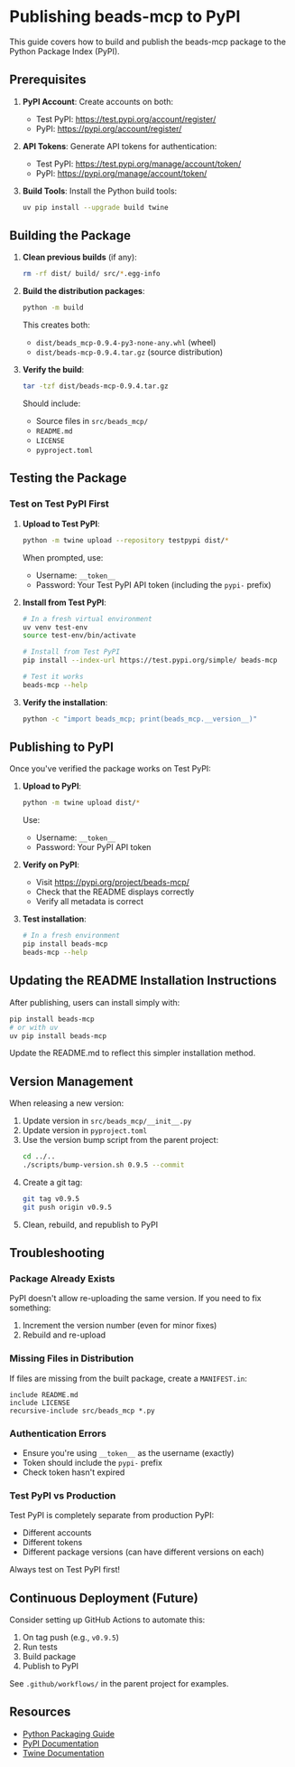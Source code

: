 # Publishing beads-mcp to PyPI

This guide covers how to build and publish the beads-mcp package to the Python Package Index (PyPI).

## Prerequisites

1. **PyPI Account**: Create accounts on both:
   - Test PyPI: https://test.pypi.org/account/register/
   - PyPI: https://pypi.org/account/register/

2. **API Tokens**: Generate API tokens for authentication:
   - Test PyPI: https://test.pypi.org/manage/account/token/
   - PyPI: https://pypi.org/manage/account/token/

3. **Build Tools**: Install the Python build tools:
   ```bash
   uv pip install --upgrade build twine
   ```

## Building the Package

1. **Clean previous builds** (if any):
   ```bash
   rm -rf dist/ build/ src/*.egg-info
   ```

2. **Build the distribution packages**:
   ```bash
   python -m build
   ```

   This creates both:
   - `dist/beads_mcp-0.9.4-py3-none-any.whl` (wheel)
   - `dist/beads-mcp-0.9.4.tar.gz` (source distribution)

3. **Verify the build**:
   ```bash
   tar -tzf dist/beads-mcp-0.9.4.tar.gz
   ```

   Should include:
   - Source files in `src/beads_mcp/`
   - `README.md`
   - `LICENSE`
   - `pyproject.toml`

## Testing the Package

### Test on Test PyPI First

1. **Upload to Test PyPI**:
   ```bash
   python -m twine upload --repository testpypi dist/*
   ```

   When prompted, use:
   - Username: `__token__`
   - Password: Your Test PyPI API token (including the `pypi-` prefix)

2. **Install from Test PyPI**:
   ```bash
   # In a fresh virtual environment
   uv venv test-env
   source test-env/bin/activate

   # Install from Test PyPI
   pip install --index-url https://test.pypi.org/simple/ beads-mcp

   # Test it works
   beads-mcp --help
   ```

3. **Verify the installation**:
   ```bash
   python -c "import beads_mcp; print(beads_mcp.__version__)"
   ```

## Publishing to PyPI

Once you've verified the package works on Test PyPI:

1. **Upload to PyPI**:
   ```bash
   python -m twine upload dist/*
   ```

   Use:
   - Username: `__token__`
   - Password: Your PyPI API token

2. **Verify on PyPI**:
   - Visit https://pypi.org/project/beads-mcp/
   - Check that the README displays correctly
   - Verify all metadata is correct

3. **Test installation**:
   ```bash
   # In a fresh environment
   pip install beads-mcp
   beads-mcp --help
   ```

## Updating the README Installation Instructions

After publishing, users can install simply with:

```bash
pip install beads-mcp
# or with uv
uv pip install beads-mcp
```

Update the README.md to reflect this simpler installation method.

## Version Management

When releasing a new version:

1. Update version in `src/beads_mcp/__init__.py`
2. Update version in `pyproject.toml`
3. Use the version bump script from the parent project:
   ```bash
   cd ../..
   ./scripts/bump-version.sh 0.9.5 --commit
   ```
4. Create a git tag:
   ```bash
   git tag v0.9.5
   git push origin v0.9.5
   ```
5. Clean, rebuild, and republish to PyPI

## Troubleshooting

### Package Already Exists

PyPI doesn't allow re-uploading the same version. If you need to fix something:
1. Increment the version number (even for minor fixes)
2. Rebuild and re-upload

### Missing Files in Distribution

If files are missing from the built package, create a `MANIFEST.in`:
```
include README.md
include LICENSE
recursive-include src/beads_mcp *.py
```

### Authentication Errors

- Ensure you're using `__token__` as the username (exactly)
- Token should include the `pypi-` prefix
- Check token hasn't expired

### Test PyPI vs Production

Test PyPI is completely separate from production PyPI:
- Different accounts
- Different tokens
- Different package versions (can have different versions on each)

Always test on Test PyPI first!

## Continuous Deployment (Future)

Consider setting up GitHub Actions to automate this:
1. On tag push (e.g., `v0.9.5`)
2. Run tests
3. Build package
4. Publish to PyPI

See `.github/workflows/` in the parent project for examples.

## Resources

- [Python Packaging Guide](https://packaging.python.org/tutorials/packaging-projects/)
- [PyPI Documentation](https://pypi.org/help/)
- [Twine Documentation](https://twine.readthedocs.io/)
